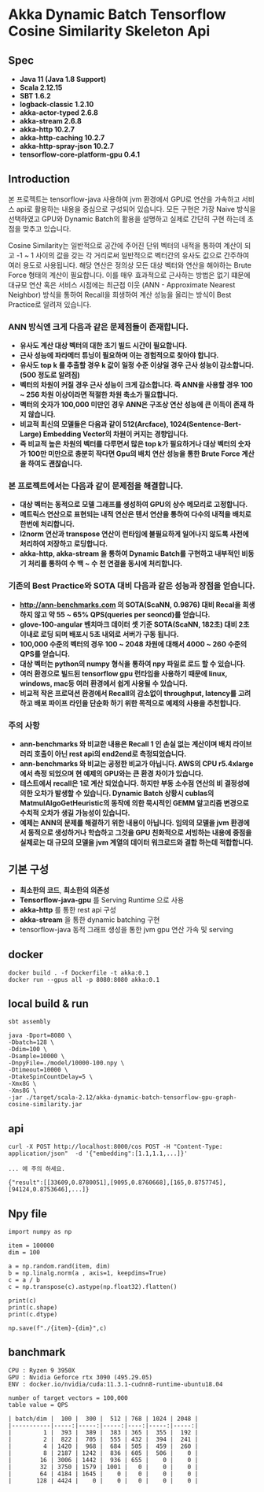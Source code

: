 # Akka Dynamic Batch Tensorflow Cosine Similarity Skeleton Api


## Spec
- **Java 11 (Java 1.8 Support)**
- **Scala 2.12.15**
- **SBT 1.6.2**
- **logback-classic 1.2.10**
- **akka-actor-typed 2.6.8**
- **akka-stream 2.6.8**
- **akka-http 10.2.7**
- **akka-http-caching 10.2.7**
- **akka-http-spray-json 10.2.7**
- **tensorflow-core-platform-gpu 0.4.1**

## Introduction

본 프로젝트는 tensorflow-java 사용하여 jvm 환경에서 GPU로 연산을 가속하고 서비스 api로 활용하는 내용을 중심으로 구성되어 있습니다.
모든 구현은 가장 Naive 방식을 선택하였고 GPU와 Dynamic Batch의 활용을 설명하고 실제로 간단히 구현 하는데 초점을 맞추고 있습니다.

Cosine Similarity는 일반적으로 공간에 주어진 단위 벡터의 내적을 통하여 계산이 되고 -1 ~ 1 사이의 값을 갖는 각 거리로써 일반적으로 벡터간의 유사도 값으로 간주하여 여러 용도로 사용됩니다. 해당 연산은 정의상 모든 대상 벡터와 연산을 해야하는 Brute Force 형태의 계산이 필요합니다. 이를 매우 효과적으로 근사하는 방법은 없기 떄문에 대규모 연산 혹은 서비스 시점에는 최근접 이웃 (ANN - Approximate Nearest Neighbor) 방식을 통하여 Recall을 희생하여 계산 성능을 올리는 방식이 Best Practice로 알려져 있습니다.

### ANN 방식엔 크게 다음과 같은 문제점들이 존재합니다.

- **유사도 계산 대상 벡터의 대한 초기 빌드 시간이 필요합니다.**
- **근사 성능에 파라메터 튜닝이 필요하며 이는 경험적으로 찾아야 합니다.**
- **유사도 top k 를 추출할 경우 k 값이 일정 수준 이상일 경우 근사 성능이 감소합니다. (500 정도로 알려짐)**
- **벡터의 차원이 커질 경우 근사 성능이 크게 감소합니다. 즉 ANN을 사용할 경우 100 ~ 256 차원 이상이라면 적절한 차원 축소가 필요합니다.**
- **벡터의 숫자가 100,000 미만인 경우 ANN은 구조상 연산 성능에 큰 이득이 존재 하지 않습니다.**
- **비교적 최신의 모델들은 다음과 같이 512(Arcface), 1024(Sentence-Bert-Large) Embedding Vector의 차원이 커지는 경향입니다.**
- **즉 비교적 높은 차원의 벡터를 다루면서 많은 top k가 필요하거나 대상 벡터의 숫자가 100만 미만으로 충분히 작다면 Gpu의 배치 연산 성능을 통한 Brute Force 계산을 하여도 괜찮습니다.**

### 본 프로젝트에서는 다음과 같이 문제점을 해결합니다.

- **대상 벡터는 동적으로 모델 그래프를 생성하여 GPU의 상수 메모리로 고정합니다.**
- **메트릭스 연산으로 표현되는 내적 연산은 텐서 연산을 통하여 다수의 내적을 배치로 한번에 처리합니다.**
- **l2norm 연산과 transpose 연산이 런타임에 불필요하게 일어나지 않도록 사전에 처리하여 저장하고 로딩합니다.**
- **akka-http, akka-stream 을 통하여 Dynamic Batch를 구현하고 내부적인 비동기 처리를 통하여 수 백 ~ 수 천 연결을 동시에 처리합니다.**

### 기존의 Best Practice와 SOTA 대비 다음과 같은 성능과 장점을 얻습니다.

- **http://ann-benchmarks.com 의 SOTA(ScaNN, 0.9876) 대비 Recal을 희생하지 않고 약 55 ~ 65% QPS(queries per seoncd)를 얻습니다.**
- **glove-100-angular 벤치마크 데이터 셋 기준 SOTA(ScaNN, 182초) 대비 2초 이내로 로딩 되며 배포시 5초 내외로 서버가 구동 됩니다.**
- **100,000 수준의 벡터의 경우 100 ~ 2048 차원에 대해서 4000 ~ 260 수준의 QPS를 얻습니다.**
- **대상 벡터는 python의 numpy 형식을 통하여 npy 파일로 로드 할 수 있습니다.**
- **여러 환경으로 빌드된 tensorflow gpu 런타임을 사용하기 때문에 linux, windows, mac등 여러 환경에서 쉽게 사용될 수 있습니다.**
- **비교적 작은 프로덕션 환경에서 Recall의 감소없이 throughput, latency를 고려하고 배포 파이프 라인을 단순화 하기 위한 목적으로 예제의 사용을 추천합니다.**

### 주의 사항 
- **ann-benchmarks 와 비교한 내용은 Recall 1 인 손실 없는 계산이며 배치 라이브러리 호출이 아닌 rest api의 end2end로 측정되었습니다.**
- **ann-benchmarks 와 비교는 공정한 비교가 아닙니다. AWS의 CPU r5.4xlarge 에서 측정 되었으며 현 예제의 GPU와는 큰 환경 차이가 있습니다.**
- **테스트에서 recall은 1로 계산 되었습니다. 하지만 부동 소수점 연산의 비 결정성에 의한 오차가 발생할 수 있습니다. Dynamic Batch 상황시 cublas의 MatmulAlgoGetHeuristic의 동작에 의한 묵시적인 GEMM 알고리즘 변경으로 수치적 오차가 생길 가능성이 있습니다.**
- **예제는 ANN의 문제를 해결하기 위한 내용이 아닙니다. 임의의 모델을 jvm 환경에서 동적으로 생성하거나 학습하고 그것을 GPU 친화적으로 서빙하는 내용에 중점을 실제로는 대 규모의 모델을 jvm 계열의 데이터 워크로드와 결합 하는데 적합합니다.**


## 기본 구성
- **최소한의 코드**, **최소한의 의존성**
- **Tensorflow-java-gpu** 를 Serving Runtime 으로 사용
- **akka-http** 를 통한 rest api 구성
- **akka-stream** 을 통한 dynamic batching 구현
- tensorflow-java 동적 그래프 생성을 통한 jvm gpu 연산 가속 및 serving


## docker
```
docker build . -f Dockerfile -t akka:0.1
docker run --gpus all -p 8080:8080 akka:0.1
```

## local build & run
```
sbt assembly

java -Dport=8080 \
-Dbatch=128 \
-Ddim=100 \
-Dsample=10000 \
-DnpyFile=./model/10000-100.npy \
-Dtimeout=10000 \
-DtakeSpinCountDelay=5 \
-Xmx8G \
-Xms8G \
-jar ./target/scala-2.12/akka-dynamic-batch-tensorflow-gpu-graph-cosine-similarity.jar

```
api
----------------------------------------------------------------
```
curl -X POST http://localhost:8000/cos POST -H "Content-Type: application/json"  -d '{"embedding":[1.1,1.1,...]}'

... 에 주의 하세요.
```
```
{"result":[[33609,0.8780051],[9095,0.8760668],[165,0.8757745],[94124,0.8753646],...]}
```

Npy file
----------------------------------------------------------------
```
import numpy as np

item = 100000
dim = 100

a = np.random.rand(item, dim)
b = np.linalg.norm(a , axis=1, keepdims=True)
c = a / b
c = np.transpose(c).astype(np.float32).flatten()

print(c)
print(c.shape)
print(c.dtype)

np.save(f"./{item}-{dim}",c)
```

banchmark
----------------------------------------------------------------
```
CPU : Ryzen 9 3950X
GPU : Nvidia Geforce rtx 3090 (495.29.05)
ENV : docker.io/nvidia/cuda:11.3.1-cudnn8-runtime-ubuntu18.04
```

```
number of target vectors = 100,000
table value = QPS 

| batch/dim |  100 |  300 |  512 | 768 | 1024 | 2048 |
|-----------|-----:|-----:|-----:|----:|-----:|-----:|
|         1 |  393 |  389 |  383 | 365 |  355 |  192 |
|         2 |  822 |  705 |  555 | 432 |  394 |  241 |
|         4 | 1420 |  968 |  684 | 505 |  459 |  260 |
|         8 | 2187 | 1242 |  836 | 605 |  506 |    0 |
|        16 | 3006 | 1442 |  936 | 655 |    0 |    0 |
|        32 | 3750 | 1579 | 1001 |   0 |    0 |    0 |
|        64 | 4184 | 1645 |    0 |   0 |    0 |    0 |
|       128 | 4424 |    0 |    0 |   0 |    0 |    0 |

```
